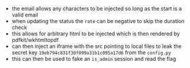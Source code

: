 - the email allows any characters to be injected so long as the start is a valid email
- when updating the status the `rate` can be negative to skip the duration check
- this allows for arbitrary html to be injected which is then rendered by pdfkit/wkhtmltopdf
- can then inject an iframe with the src pointing to local files to leak the secret key `19eb794c831f30f099a31b1c095a17d6` from the `config.py`
- this can then be used to fake an `is_admin` session and read the flag
